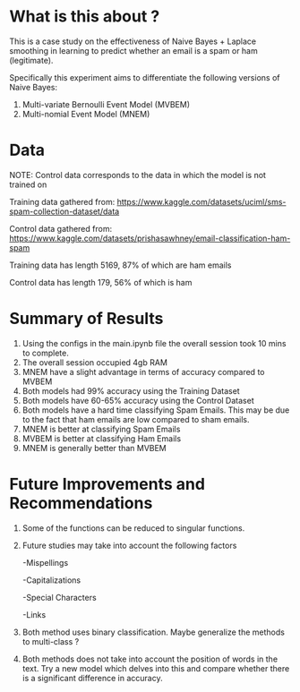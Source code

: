 # What is this about ?

This is a case study on the effectiveness of Naive Bayes + Laplace smoothing in learning to predict whether an email is a spam or ham (legitimate). 

Specifically this experiment aims to differentiate the following versions of Naive Bayes:

1. Multi-variate Bernoulli Event Model (MVBEM)
2. Multi-nomial Event Model (MNEM)

# Data 

NOTE: Control data corresponds to the data in which the model is not trained on

Training data gathered from: https://www.kaggle.com/datasets/uciml/sms-spam-collection-dataset/data

Control data gathered from: https://www.kaggle.com/datasets/prishasawhney/email-classification-ham-spam

Training data has length 5169, 87% of which are ham emails

Control data has length 179, 56% of which is ham 

# Summary of Results

1. Using the configs in the main.ipynb file the overall session took 10 mins to complete. 
2. The overall session occupied 4gb RAM 
3. MNEM have a slight advantage in terms of accuracy compared to MVBEM
4. Both models had 99% accuracy using the Training Dataset
5. Both models have 60-65% accuracy using the Control Dataset 
6. Both models have a hard time classifying Spam Emails. This may be due to the fact that ham emails are low compared to sham emails. 
7. MNEM is better at classifying Spam Emails 
8. MVBEM is better at classifying Ham Emails
9. MNEM is generally better than MVBEM

# Future Improvements and Recommendations

1. Some of the functions can be reduced to singular functions. 
2. Future studies may take into account the following factors
   
   -Mispellings
   
   -Capitalizations
   
   -Special Characters
   
   -Links
   
4. Both method uses binary classification. Maybe generalize the methods to multi-class ? 
5. Both methods does not take into account the position of words in the text. Try a new model which delves into this and compare whether   there is a significant difference in accuracy. 
